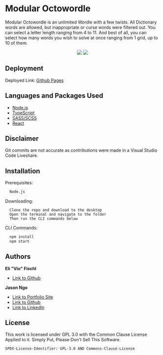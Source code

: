 # Modular Octowordle

Modular Octowordle is an unlimited Wordle with a few twists. All Dictionary words are allowed, but inappropriate or curse words were filtered out. You can select a letter length ranging from 4 to 11. And best of all, you can select how many words you wish to solve at once ranging from 1 grid, up to 10 of them.

<p align="center">
  <img src="https://img.shields.io/github/languages/top/Vio-Eli/modular_octowordle?style=flat&logo=appveyor"/> 
  <img src="https://img.shields.io/github/last-commit/Vio-Eli/modular_octowordle?style=flat&logo=appveyor"/>
</p>

## Deployment

Deployed Link: [Github Pages](https://vio-eli.github.io/modular_octowordle/)
## Languages and Packages Used
- [Node.js](https://nodejs.org/en/)
- [TypeScript](https://www.npmjs.com/package/typescript)
- [SASS/SCSS](https://www.npmjs.com/package/sass)
- [React](https://www.npmjs.com/package/react)
## Disclaimer
Git commits are not accurate as contributions were made in a Visual Studio Code Liveshare.

## Installation

Prerequisites:
```bash
  Node.js
```
Downloading:
```
  Clone the repo and download to the desktop
  Open the terminal and navigate to the folder
  Then run the CLI commands below
```
CLI Commands:
```bash
  npm install 
  npm start
```
    
## Authors

**Eli "Vio" Fischl** 

- [Link to Github](https://github.com/Vio-Eli)

**Jason Ngo** 

- [Link to Portfolio Site](https://jsncorn.github.io/react-portfolio/)
- [Link to Github](https://github.com/jsncorn)
- [Link to LinkedIn](https://www.linkedin.com/in/jason-khoa-ngo/)

## License

This work is licensed under GPL 3.0 with the Common Clause License Applied to it.
Simply Put, Please Don't Sell This Software.

`SPDX-License-Identifier: GPL-3.0 AND Commons-Clause-License`

